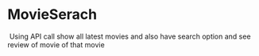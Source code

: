 # MovieSerach
﻿ Using API call show all latest movies and also have search option and see review of movie of that movie
